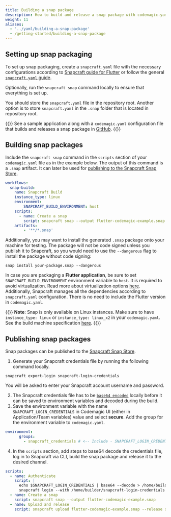 ```yaml
---
title: Building a snap package
description: How to build and release a snap package with codemagic.yaml
weight: 11
aliases:
  - '../yaml/building-a-snap-package'
  - /getting-started/building-a-snap-package
---
```


## Setting up snap packaging

To set up snap packaging, create a `snapcraft.yaml` file with the necessary configurations according to [Snapcraft guide for Flutter](https://snapcraft.io/docs/flutter-applications) or follow the general [`snapcraft.yaml` guide](https://snapcraft.io/docs/creating-snapcraft-yaml).

Optionally, run the `snapcraft snap` command locally to ensure that everything is set up.

You should store the `snapcraft.yaml` file in the repository root. Another option is to store `snapcraft.yaml` in the `.snap` folder that is located in repository root.

{{<notebox>}}
See a sample application along with a `codemagic.yaml` configuration file that builds and releases a snap package in [GitHub](https://github.com/codemagic-ci-cd/flutter-snapcraft-example/).
{{</notebox>}}

## Building snap packages

Include the `snapcraft snap` command in the `scripts` section of your `codemagic.yaml` file as in the example below. The output of this command is a `.snap` artifact. It can later be used for [publishing to the Snapcraft Snap Store](#publishing-snap-packages).

```yaml
workflows:
  snap-build:
    name: Snapcraft Build
    instance_type: linux
    environment:
        SNAPCRAFT_BUILD_ENVIRONMENT: host
    scripts:
      - name: Create a snap
        script: snapcraft snap --output flutter-codemagic-example.snap
    artifacts:
        - '**/*.snap'
```

Additionally, you may want to install the generated `.snap` package onto your machine for testing. The package will not be code signed unless you publish it to Snapcraft, so you would need to use the `--dangerous` flag to install the package without code signing:

    snap install your-package.snap --dangerous

In case you are packaging a **Flutter application**, be sure to set `SNAPCRAFT_BUILD_ENVIRONMENT` environment variable to `host`. It is required to avoid virtualization. Read more about virtualization options [here](https://flutter.dev/docs/deployment/linux). Additionally, Snapcraft manages all the dependencies according to `snapcraft.yaml` configuration. There is no need to include the Flutter version in `codemagic.yaml`.

{{<notebox>}}
**Note**: Snap is only available on Linux instances. Make sure to have `instance_type: linux` or `instance_type: linux_x2` in your `codemagic.yaml`. See the build machine specification [here](../specs/versions-linux/).
{{</notebox>}}

## Publishing snap packages

Snap packages can be published to the [Snapcraft Snap Store](https://snapcraft.io/).

1. Generate your Snapcraft credentials file by running the following command locally.

```
snapcraft export-login snapcraft-login-credentials
```

  You will be asked to enter your Snapcraft account username and password.
  
2. The Snapcraft credentials file has to be [`base64 encoded`](../variables/environment-variable-groups/#storing-sensitive-valuesfiles) locally before it can be saved to environment variables and decoded during the build.
3. Save the environment variable with the name `SNAPCRAFT_LOGIN_CREDENTIALS` in Codemagic UI (either in Application/Team variables) value and select **secure**. Add the group for the environment variable to `codemagic.yaml`. 

```yaml
environment:
      groups:
        - snapcraft_credentials # <-- Include - SNAPCRAFT_LOGIN_CREDENTIALS
```
4. In the `scripts` section, add steps to base64 decode the credentials file, log in to Snapcraft via CLI, build the snap package and release it to the desired channel.

```yaml
scripts:
  - name: Authenticate
    script: |
      echo $SNAPCRAFT_LOGIN_CREDENTIALS | base64 --decode > /home/builder/snapcraft-login-credentials
      snapcraft login --with /home/builder/snapcraft-login-credentials
  - name: Create a snap
    script: snapcraft snap --output flutter-codemagic-example.snap
  - name: Upload and release
    script: snapcraft upload flutter-codemagic-example.snap --release stable
```
